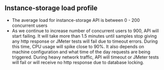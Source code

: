 Instance-storage load profile
---------------------------------
* The average load for instance-storage API is between 0 - 200 concurrent users
* As we continue to increase number of concurrent users to 900, API will start failing. It will take more than 1.5 minutes until samples stop giving any http response or JMeter tests will fail due to timeout errors. During this time, CPU usage will spike close to 90%. It also depends on machine configuration and what time of the day requests are being triggered. During heavy network traffic, API will timeout or JMeter tests will fail or will receive no http response due to database locking. 